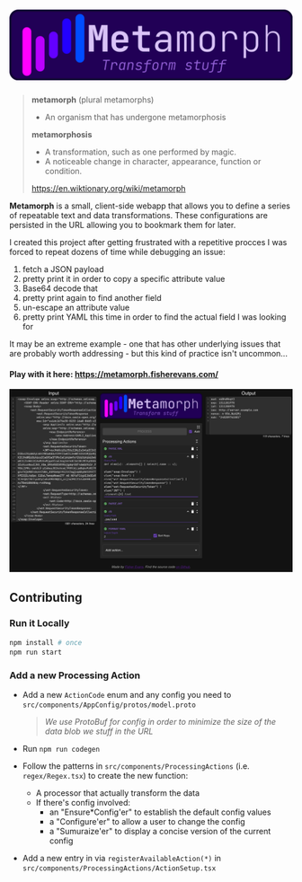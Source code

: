 # ![Metamorph](public/banner.png)



> **metamorph** (plural metamorphs)
>
> - An organism that has undergone metamorphosis
>
> **metamorphosis**
>
> - A transformation, such as one performed by magic. 
> - A noticeable change in character, appearance, function or condition.
>
> https://en.wiktionary.org/wiki/metamorph

**Metamorph** is a small, client-side webapp that allows you to define a series of repeatable text and data transformations. These configurations are persisted in the URL allowing you to bookmark them for later.

I created this project after getting frustrated with a repetitive procces I was forced to repeat dozens of time while debugging an issue:

1. fetch a JSON payload
2. pretty print it in order to copy a specific attribute value
3. Base64 decode that
4. pretty print again to find another field
5. un-escape an attribute value
6. pretty print YAML this time in order to find the actual field I was looking for

It may be an extreme example - one that has other underlying issues that are probably worth addressing - but this kind of practice isn't uncommon...

#### Play with it here: https://metamorph.fisherevans.com/

![sceenshot](media/screenshot.png)

## Contributing

### Run it Locally

```bash
npm install # once
npm run start
```

### Add a new Processing Action

- Add a new `ActionCode` enum and any config you need to `src/components/AppConfig/protos/model.proto`

  > *We use ProtoBuf for config in order to minimize the size of the data blob we stuff in the URL*

- Run `npm run codegen`

- Follow the patterns in `src/components/ProcessingActions` (i.e. `regex/Regex.tsx`) to create the new function:

  - A processor that actually transform the data
  - If there's config involved:
    - an "Ensure*Config'er" to establish the default config values
    - a "Configure'er" to allow a user to change the config
    - a "Sumuraize'er" to display a concise version of the current config

- Add a new entry in via `registerAvailableAction(*)` in `src/components/ProcessingActions/ActionSetup.tsx`